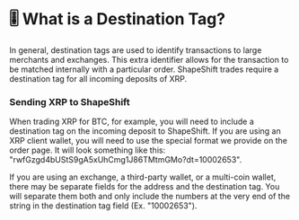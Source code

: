 # 🎚 What is a Destination Tag?

In general, destination tags are used to identify transactions to large merchants and exchanges. This extra identifier allows for the transaction to be matched internally with a particular order. ShapeShift trades require a destination tag for all incoming deposits of XRP.&#x20;

### **Sending XRP to ShapeShift**

When trading XRP for BTC, for example, you will need to include a destination tag on the incoming deposit to ShapeShift. If you are using an XRP client wallet, you will need to use the special format we provide on the order page. It will look something like this: "rwfGzgd4bUStS9gA5xUhCmg1J86TMtmGMo?dt=10002653".

If you are using an exchange, a third-party wallet, or a multi-coin wallet, there may be separate fields for the address and the destination tag. You will separate them both and only include the numbers at the very end of the string in the destination tag field (Ex. "10002653").
